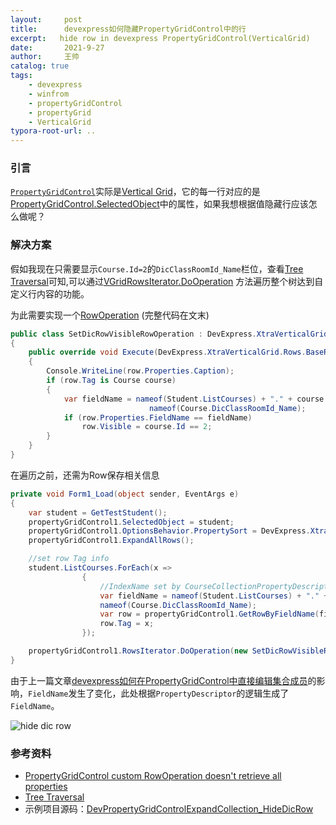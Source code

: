 ```yaml
---
layout:     post
title:      devexpress如何隐藏PropertyGridControl中的行
excerpt:   hide row in devexpress PropertyGridControl(VerticalGrid)
date:       2021-9-27
author:     王帅
catalog: true
tags:
    - devexpress
    - winfrom
    - propertyGridControl
    - propertyGrid
    - VerticalGrid
typora-root-url: ..
---
```


### 引言

[`PropertyGridControl`](https://docs.devexpress.com/WindowsForms/119885/controls-and-libraries/property-grid)实际是[Vertical Grid](https://docs.devexpress.com/WindowsForms/2449/controls-and-libraries/vertical-grid)，它的每一行对应的是[PropertyGridControl.SelectedObject](https://docs.devexpress.com/WindowsForms/DevExpress.XtraVerticalGrid.PropertyGridControl.SelectedObject)中的属性，如果我想根据值隐藏行应该怎么做呢？

### 解决方案

假如我现在只需要显示`Course.Id=2`的`DicClassRoomId_Name`栏位，查看[Tree Traversal](https://docs.devexpress.com/WindowsForms/479/controls-and-libraries/vertical-grid/data-layout-records-rows-and-cells/rows/tree-traversal)可知,可以通过[VGridRowsIterator.DoOperation](https://docs.devexpress.com/WindowsForms/DevExpress.XtraVerticalGrid.Rows.VGridRowsIterator.DoOperation(DevExpress.XtraVerticalGrid.Rows.RowOperation)) 方法遍历整个树达到自定义行内容的功能。

为此需要实现一个[RowOperation](https://docs.devexpress.com/WindowsForms/DevExpress.XtraVerticalGrid.Rows.RowOperation) (完整代码在文末)

```c#
public class SetDicRowVisibleRowOperation : DevExpress.XtraVerticalGrid.Rows.RowOperation
{
    public override void Execute(DevExpress.XtraVerticalGrid.Rows.BaseRow row)
    {
        Console.WriteLine(row.Properties.Caption);   
        if (row.Tag is Course course)
        {
            var fieldName = nameof(Student.ListCourses) + "." + course.IndexName + "." +
                               nameof(Course.DicClassRoomId_Name);
            if (row.Properties.FieldName == fieldName)
                row.Visible = course.Id == 2;
        }
    }
}
```

在遍历之前，还需为Row保存相关信息

```c#
private void Form1_Load(object sender, EventArgs e)
{
    var student = GetTestStudent();
    propertyGridControl1.SelectedObject = student;
    propertyGridControl1.OptionsBehavior.PropertySort = DevExpress.XtraVerticalGrid.PropertySort.NoSort;
    propertyGridControl1.ExpandAllRows();

    //set row Tag info
    student.ListCourses.ForEach(x =>
                {
                    //IndexName set by CourseCollectionPropertyDescriptor constructor
                    var fieldName = nameof(Student.ListCourses) + "." + x.IndexName + "." +
                    nameof(Course.DicClassRoomId_Name);
                    var row = propertyGridControl1.GetRowByFieldName(fieldName);
                    row.Tag = x;
                });

    propertyGridControl1.RowsIterator.DoOperation(new SetDicRowVisibleRowOperation());
}
```

由于上一篇文章[devexpress如何在PropertyGridControl中直接编辑集合成员](/2021/09/26/devexpress如何在PropertyGridControl中直接编辑集合成员/)的影响，`FieldName`发生了变化，此处根据`PropertyDescriptor`的逻辑生成了`FieldName`。

![hide dic row](/img/dev_PropertyGridControl_hideDicRow.png)



### 参考资料

* [PropertyGridControl custom RowOperation doesn't retrieve all properties](https://supportcenter.devexpress.com/ticket/details/t432094/propertygridcontrol-custom-rowoperation-doesn-t-retrieve-all-properties)
* [Tree Traversal](https://docs.devexpress.com/WindowsForms/479/controls-and-libraries/vertical-grid/data-layout-records-rows-and-cells/rows/tree-traversal)
* 示例项目源码：[DevPropertyGridControlExpandCollection_HideDicRow](https://github.com/wangshuai-007/BlogsSample/tree/HideDicRow/DevPropertyGridControlExpandCollection)

